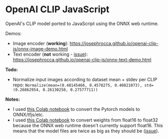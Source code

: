# OpenAI CLIP JavaScript
OpenAI's CLIP model ported to JavaScript using the ONNX web runtime.

Demos:
* Image encoder (**working**): https://josephrocca.github.io/openai-clip-js/onnx-image-demo.html
* Text encoder (**not** working - [issue](https://github.com/microsoft/onnxruntime/issues/9760)): https://josephrocca.github.io/openai-clip-js/onnx-text-demo.html

**Todo:**
* Normalize input images according to dataset mean + stdev per CLIP repo: `Normalize(mean=(0.48145466, 0.4578275, 0.40821073), std=(0.26862954, 0.26130258, 0.27577711))`

**Notes:**

* I used [this Colab notebook](https://colab.research.google.com/github/josephrocca/openai-clip-js/blob/main/Export_CLIP_to_ONNX_tflite_tfjs_tf_saved_model.ipynb) to convert the Pytorch models to ONNX/tfjs/etc.
* I used [this Colab notebook](https://colab.research.google.com/github/josephrocca/openai-clip-js/blob/main/ONNX_float16_to_float32.ipynb) to convert weights from float16 to float32 because the ONNX web runtime doesn't currently support float16. This means that the model files are twice as big as they should be ([issue](https://github.com/microsoft/onnxruntime/issues/9758)).
